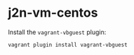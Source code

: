# j2n-vm-centos

Install the `vagrant-vbguest` plugin:

``` bash
vagrant plugin install vagrant-vbguest
```
